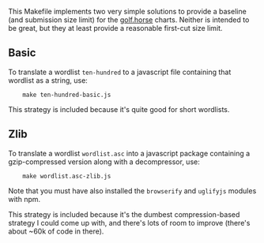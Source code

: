 This Makefile implements two very simple solutions to provide a baseline (and submission size limit) for the [golf.horse](https://golf.horse) charts.
Neither is intended to be great, but they at least provide a reasonable first-cut size limit.

## Basic

To translate a wordlist ```ten-hundred``` to a javascript file containing that wordlist as a string, use:
```
	make ten-hundred-basic.js
```

This strategy is included because it's quite good for short wordlists.

## Zlib

To translate a wordlist ```wordlist.asc``` into a javascript package containing a gzip-compressed version along with a decompressor, use:
```
	make wordlist.asc-zlib.js
```

Note that you must have also installed the ```browserify``` and ```uglifyjs``` modules with npm.

This strategy is included because it's the dumbest compression-based strategy I could come up with, and there's lots of room to improve (there's about ~60k of code in there).
